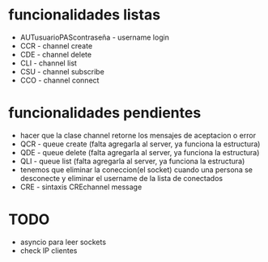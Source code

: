 # funcionalidades listas
- AUTusuarioPAScontraseña - username login
- CCR - channel create
- CDE - channel delete
- CLI - channel list
- CSU - channel subscribe
- CCO - channel connect
# funcionalidades pendientes
- hacer que la clase channel retorne los mensajes de aceptacion o error
- QCR - queue create (falta agregarla al server, ya funciona la estructura)
- QDE - queue delete (falta agregarla al server, ya funciona la estructura)
- QLI - queue list (falta agregarla al server, ya funciona la estructura)
- tenemos que eliminar la coneccion(el socket) cuando una persona se desconecte y eliminar el username de la lista de conectados
- CRE - sintaxis CREchannel message
# TODO
- asyncio para leer sockets
- check IP clientes